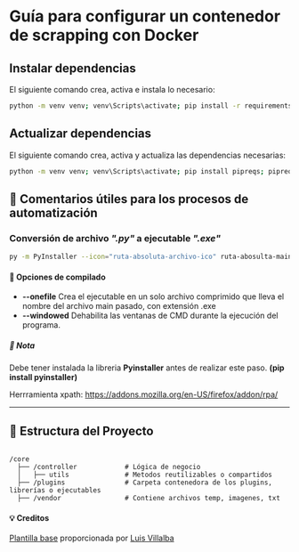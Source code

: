 # Guía para configurar un contenedor de scrapping con Docker

## Instalar dependencias

El siguiente comando crea, activa e instala lo necesario:

```bash
python -m venv venv; venv\Scripts\activate; pip install -r requirements.txt
```

## Actualizar dependencias

El siguiente comando crea, activa y actualiza las dependencias necesarias:

```bash
python -m venv venv; venv\Scripts\activate; pip install pipreqs; pipreqs . --force 
```

## 📌 Comentarios útiles para los procesos de automatización

### Conversión de archivo *".py"* a ejecutable *".exe"*

```bash
py -m PyInstaller --icon="ruta-absoluta-archivo-ico" ruta-abosulta-main-proyecto
```

#### 🚀 Opciones de compilado

* **--onefile** Crea el ejecutable en un solo archivo comprimido que lleva el nombre del archivo main pasado, con extensión .exe
* **--windowed** Dehabilita las ventanas de CMD durante la ejecución del programa.

##### 📄 Nota

Debe tener instalada la libreria **Pyinstaller** antes de realizar este paso. **(pip install pyinstaller)**

Herrramienta xpath: https://addons.mozilla.org/en-US/firefox/addon/rpa/

---

## 📂 **Estructura del Proyecto**

```

/core
  ├── /controller            # Lógica de negocio
  │   ├── utils              # Metodos reutilizables o compartidos
  ├── /plugins               # Carpeta contenedora de los plugins, librerías o ejecutables
  ├── /vendor                # Contiene archivos temp, imagenes, txt
```

#### 💡 **Creditos**

[Plantilla base](https://github.com/villalbaluis/arquitectura-bots-python) proporcionada por [Luis Villalba](https://github.com/villalbaluis)